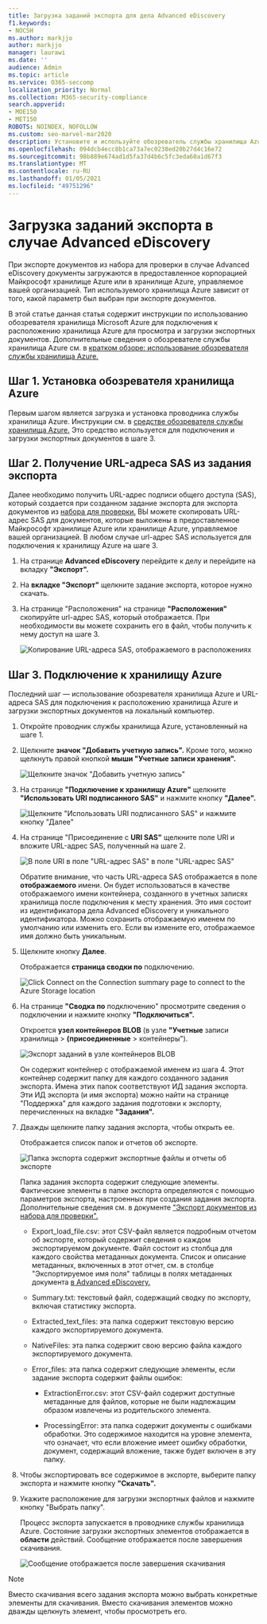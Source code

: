 ```yaml
---
title: Загрузка заданий экспорта для дела Advanced eDiscovery
f1.keywords:
- NOCSH
ms.author: markjjo
author: markjjo
manager: laurawi
ms.date: ''
audience: Admin
ms.topic: article
ms.service: O365-seccomp
localization_priority: Normal
ms.collection: M365-security-compliance
search.appverid:
- MOE150
- MET150
ROBOTS: NOINDEX, NOFOLLOW
ms.custom: seo-marvel-mar2020
description: Установите и используйте обозреватель службы хранилища Azure для загрузки документов, которые были экспортируются из набора для проверки в Advanced eDiscovery.
ms.openlocfilehash: 094dcb4ecc8b1ca73a7ec0238ed20b27d4c16e72
ms.sourcegitcommit: 98b889e674ad1d5fa37d4b6c5fc3eda60a1d67f3
ms.translationtype: MT
ms.contentlocale: ru-RU
ms.lasthandoff: 01/05/2021
ms.locfileid: "49751296"
---
```

# <a name="download-export-jobs-in-an-advanced-ediscovery-case"></a>Загрузка заданий экспорта в случае Advanced eDiscovery

При экспорте документов из набора для проверки в случае Advanced eDiscovery документы загружаются в предоставленное корпорацией Майкрософт хранилище Azure или в хранилище Azure, управляемое вашей организацией. Тип используемого хранилища Azure зависит от того, какой параметр был выбран при экспорте документов.

В этой статье данная статья содержит инструкции по использованию обозревателя хранилища Microsoft Azure для подключения к расположению хранилища Azure для просмотра и загрузки экспортных документов. Дополнительные сведения о обозревателе службы хранилища Azure см. в [кратком обзоре: использование обозревателя службы хранилища Azure.](https://docs.microsoft.com/azure/storage/blobs/storage-quickstart-blobs-storage-explorer)

## <a name="step-1-install-the-azure-storage-explorer"></a>Шаг 1. Установка обозревателя хранилища Azure

Первым шагом является загрузка и установка проводника службы хранилища Azure. Инструкции см. в [средстве обозревателя службы хранилища Azure.](https://go.microsoft.com/fwlink/p/?LinkId=544842) Это средство используется для подключения и загрузки экспортных документов в шаге 3.

## <a name="step-2-obtain-the-sas-url-from-the-export-job"></a>Шаг 2. Получение URL-адреса SAS из задания экспорта

Далее необходимо получить URL-адрес подписи общего доступа (SAS), который создается при созданном задание экспорта для экспорта документов из [набора для проверки.](export-documents-from-review-set.md) ВЫ можете скопировать URL-адрес SAS для документов, которые выложены в предоставленное Майкрософт хранилище Azure или хранилище Azure, управляемое вашей организацией. В любом случае url-адрес SAS используется для подключения к хранилищу Azure на шаге 3.

1. На странице **Advanced eDiscovery** перейдите к делу и перейдите на вкладку **"Экспорт".**

2. На **вкладке "Экспорт"** щелкните задание экспорта, которое нужно скачать.

3. На странице "Расположения" на странице **"Расположения"** скопируйте url-адрес SAS, который отображается. При необходимости вы можете сохранить его в файл, чтобы получить к нему доступ на шаге 3.
 
   ![Копирование URL-адреса SAS, отображаемого в расположениях](../media/eDiscoExportJob.png)

## <a name="step-3-connect-to-the-azure-storage-location"></a>Шаг 3. Подключение к хранилищу Azure

Последний шаг — использование обозревателя хранилища Azure и URL-адреса SAS для подключения к расположению хранилища Azure и загрузки экспортных документов на локальный компьютер.

1. Откройте проводник службы хранилища Azure, установленный на шаге 1.

2. Щелкните **значок "Добавить учетную запись".** Кроме того, можно щелкнуть правой кнопкой **мыши "Учетные записи хранения".**

   ![Щелкните значок "Добавить учетную запись"](../media/AzureStorageConnect.png)

3. На странице **"Подключение к хранилищу Azure"** щелкните **"Использовать URI подписанного SAS"** и нажмите кнопку **"Далее".**

    ![Щелкните "Использовать URI подписанного SAS" и нажмите кнопку "Далее"](../media/AzureStorageConnect2.png)

4. На странице "Присоединение с **URI SAS"** щелкните поле URI и вложите URL-адрес SAS, полученный на шаге 2. 

    ![В поле URI в поле "URL-адрес SAS" в поле "URL-адрес SAS"](../media/AzureStorageConnect3.png)

    Обратите внимание, что часть URL-адреса SAS отображается в поле **отображаемого** имени. Он будет использоваться в качестве отображаемого имени контейнера, созданного в учетных записях хранилища после подключения к месту хранения.  Это имя состоит из идентификатора дела Advanced eDiscovery и уникального идентификатора. Можно сохранить отображаемую именем по умолчанию или изменить его. Если вы измените его, отображаемое имя должно быть уникальным.

5. Щелкните кнопку **Далее**.

    Отображается **страница сводки по** подключению.

    ![Click Connect on the Connection summary page to connect to the Azure Storage location](../media/AzureStorageConnect4.png)

6. На странице **"Сводка по** подключению" просмотрите сведения о подключении и нажмите кнопку **"Подключиться".**

    Откроется **узел контейнеров BLOB** (в узле **"Учетные** записи хранилища  >  **(присоединенные** \> контейнеры").

    ![Экспорт заданий в узле контейнеров BLOB](../media/AzureStorageConnect5.png)

    Он содержит контейнер с отображаемой именем из шага 4. Этот контейнер содержит папку для каждого созданного задания экспорта. Имена этих папок соответствуют ИД задания экспорта. Эти ИД экспорта (и имя экспорта) можно  найти на странице "Поддержка"  для каждого задания подготовки к экспорту, перечисленных на вкладке **"Задания".**

7. Дважды щелкните папку задания экспорта, чтобы открыть ее.

   Отображается список папок и отчетов об экспорте.
   
    ![Папка экспорта содержит экспортные файлы и отчеты об экспорте](../media/AzureStorageConnect6.png)

   Папка задания экспорта содержит следующие элементы. Фактические элементы в папке экспорта определяются с помощью параметров экспорта, настроенных при создания задания экспорта. Дополнительные сведения см. в документе ["Экспорт документов из набора для проверки".](export-documents-from-review-set.md)

    - Export_load_file.csv: этот CSV-файл является подробным отчетом об экспорте, который содержит сведения о каждом экспортируемом документе. Файл состоит из столбца для каждого свойства метаданных документа. Список и описание метаданных, включенных в этот отчет, см. в столбце "Экспортируемое имя поля" таблицы в полях метаданных документа [в Advanced eDiscovery.](document-metadata-fields-in-advanced-ediscovery.md) 
    
    - Summary.txt: текстовый файл, содержащий сводку по экспорту, включая статистику экспорта.
    
    - Extracted_text_files: эта папка содержит текстовую версию каждого экспортируемого документа.
     
    - NativeFiles: эта папка содержит свою версию файла каждого экспортируемого документа.
    
    - Error_files: эта папка содержит следующие элементы, если задание экспорта содержит файлы ошибок: 
        
      - ExtractionError.csv: этот CSV-файл содержит доступные метаданные для файлов, которые не были надлежащим образом извлечены из родительского элемента.
        
      - ProcessingError: эта папка содержит документы с ошибками обработки. Это содержимое находится на уровне элемента, что означает, что если вложение имеет ошибку обработки, документ, содержащий вложение, также будет включен в эту папку.
 
8. Чтобы экспортировать все содержимое в экспорте, выберите папку экспорта и нажмите кнопку **"Скачать".**

9. Укажите расположение для загрузки экспортных файлов и нажмите кнопку "Выбрать папку".

    Процесс экспорта запускается в проводнике службы хранилища Azure. Состояние загрузки экспортных элементов отображается в **области** действий. Сообщение отображается после завершения скачивания.

    ![Сообщение отображается после завершения скачивания](../media/AzureStorageConnect8.png)

> [!NOTE]
> Вместо скачивания всего задания экспорта можно выбрать конкретные элементы для скачивания. Вместо скачивания элементов можно дважды щелкнуть элемент, чтобы просмотреть его.
